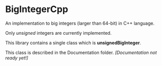 # BigIntegerCpp
An implementation to big integers (larger than 64-bit) in C++ language.

Only *unsigned* integers are currently implemented. 

This library contains a single class which is **unsignedBigInteger**.

This class is described in the Documentation folder. *[Documentation not ready yet!]*
